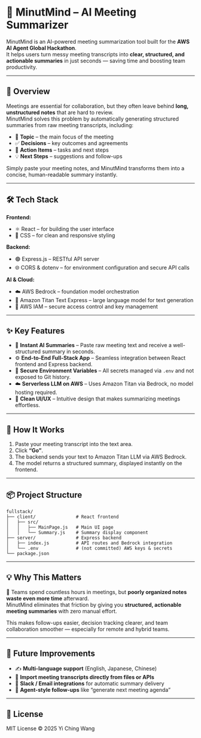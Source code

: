 
# 🧠 MinutMind – AI Meeting Summarizer

MinutMind is an AI-powered meeting summarization tool built for the **AWS AI Agent Global Hackathon**.  
It helps users turn messy meeting transcripts into **clear, structured, and actionable summaries** in just seconds — saving time and boosting team productivity.

---

## 🚀 Overview

Meetings are essential for collaboration, but they often leave behind **long, unstructured notes** that are hard to review.  
MinutMind solves this problem by automatically generating structured summaries from raw meeting transcripts, including:

- 📝 **Topic** – the main focus of the meeting  
- ✅ **Decisions** – key outcomes and agreements  
- 📌 **Action Items** – tasks and next steps  
- 💡 **Next Steps** – suggestions and follow-ups

Simply paste your meeting notes, and MinutMind transforms them into a concise, human-readable summary instantly.

---

## 🛠️ Tech Stack

**Frontend:**
- ⚛️ React – for building the user interface  
- 🎨 CSS – for clean and responsive styling

**Backend:**
- 🟢 Express.js – RESTful API server  
- 🌐 CORS & dotenv – for environment configuration and secure API calls

**AI & Cloud:**
- ☁️ AWS Bedrock – foundation model orchestration  
- 🧠 Amazon Titan Text Express – large language model for text generation  
- 🔑 AWS IAM – secure access control and key management

---

## ✨ Key Features

- 📄 **Instant AI Summaries** – Paste raw meeting text and receive a well-structured summary in seconds.  
- ⚙️ **End-to-End Full-Stack App** – Seamless integration between React frontend and Express backend.  
- 🔐 **Secure Environment Variables** – All secrets managed via `.env` and not exposed to Git history.  
- ☁️ **Serverless LLM on AWS** – Uses Amazon Titan via Bedrock, no model hosting required.  
- 📱 **Clean UI/UX** – Intuitive design that makes summarizing meetings effortless.

---

## 🧪 How It Works

1. Paste your meeting transcript into the text area.  
2. Click **“Go”**.  
3. The backend sends your text to Amazon Titan LLM via AWS Bedrock.  
4. The model returns a structured summary, displayed instantly on the frontend.

---

## 📦 Project Structure

```
fullstack/
├── client/               # React frontend
│   ├── src/
│   │   ├── MainPage.js   # Main UI page
│   │   └── Summary.js    # Summary display component
├── server/               # Express backend
│   ├── index.js          # API routes and Bedrock integration
│   └── .env              # (not committed) AWS keys & secrets
└── package.json
```

---

## 💡 Why This Matters

💼 Teams spend countless hours in meetings, but **poorly organized notes waste even more time** afterward.  
MinutMind eliminates that friction by giving you **structured, actionable meeting summaries** with zero manual effort.

This makes follow-ups easier, decision tracking clearer, and team collaboration smoother — especially for remote and hybrid teams.

---

## 🧰 Future Improvements

- ✍️ **Multi-language support** (English, Japanese, Chinese)  
- 📁 **Import meeting transcripts directly from files or APIs**  
- 🔔 **Slack / Email integrations** for automatic summary delivery  
- 🤖 **Agent-style follow-ups** like “generate next meeting agenda”

---

## 📜 License

MIT License © 2025 Yi Ching Wang
